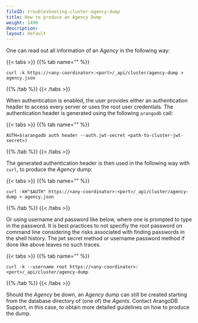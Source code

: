 ```yaml
---
fileID: troubleshooting-cluster-agency-dump
title: How to produce an Agency Dump
weight: 1490
description: 
layout: default
---
```

One can read out all information of an _Agency_ in the following way:

{{< tabs >}}
{{% tab name="" %}}
```
curl -k https://<any-coordinator>:<port>/_api/cluster/agency-dump > agency.json
```
{{% /tab %}}
{{< /tabs >}}

When authentication is enabled, the user provides either an authentication
header to access every server or uses the root user credentials. The
authentication header is generated using the following `arangodb` call:

{{< tabs >}}
{{% tab name="" %}}
```
AUTH=$(arangodb auth header --auth.jwt-secret <path-to-cluster-jwt-secret>)
```
{{% /tab %}}
{{< /tabs >}}

The generated authentication header is then used in the following way with `curl`, to produce the _Agency_ dump:

{{< tabs >}}
{{% tab name="" %}}
```
curl -kH"$AUTH" https://<any-coordinator>:<port>/_api/cluster/agency-dump > agency.json
```
{{% /tab %}}
{{< /tabs >}}

Or using username and password like below, where one is prompted to
type in the password. It is best practices to not specifiy the root
password on command line considering the risks associated with finding
passwords in the shell history. The jwt secret method or username
password method if done like above leaves no such traces.

{{< tabs >}}
{{% tab name="" %}}
```
curl -k --username root https://<any-coordinator>:<port>/_api/cluster/agency-dump
```
{{% /tab %}}
{{< /tabs >}}

Should the _Agency_ be down, an _Agency_ dump can still be created
starting from the database directory of (one of) the _Agents_. Contact
ArangoDB Support, in this case, to obtain more detailed guidelines on
how to produce the dump.

